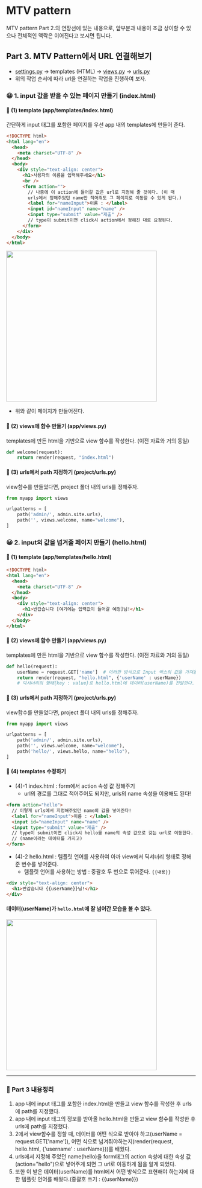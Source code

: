 # MTV pattern

MTV pattern Part 2.의 연장선에 있는 내용으로,
앞부분과 내용이 조금 상이할 수 있으나 전체적인 맥락은 이어진다고 보시면 됩니다.

## Part 3. MTV Pattern에서 URL 연결해보기

- [settings.py](#) -> templates (HTML) -> [views.py](#) -> [urls.py](#)
- 위의 작업 순서에 따라 url을 연결하는 작업을 진행하여 보자.

### 😀 1. input 값을 받을 수 있는 페이지 만들기 (index.html)

#### 🎈 (1) template (app/templates/index.html)

간단하게 input 태그를 포함한 페이지를 우선 app 내의 templates에 만들어 준다.

```html
<!DOCTYPE html>
<html lang="en">
  <head>
    <meta charset="UTF-8" />
  </head>
  <body>
    <div style="text-align: center">
      <h1>사용자의 이름을 입력해주세요</h1>
      <br />
      <form action="">
        // 나중에 이 action에 들어갈 값은 url로 지정해 줄 것이다. (이 때
        urls에서 정해주었던 name만 적어줘도 그 페이지로 이동할 수 있게 된다.)
        <label for="nameInput">이름 : </label>
        <input id="nameInput" name="name" />
        <input type="submit" value="제출" />
        // type이 submit이면 click시 action에서 정해진 대로 요청된다.
      </form>
    </div>
  </body>
</html>
```

<img src="https://images.velog.io/images/nathan29849/post/4270d9d5-48fc-4b5d-a882-6ff8bb2e14dc/image.png" width="400px;">

- 위와 같이 페이지가 만들어진다.

#### 🎈 (2) views에 함수 만들기 (app/views.py)

templates에 만든 html을 기반으로 view 함수를 작성한다. (이전 자료와 거의 동일)

```python
def welcome(request):
    return render(request, "index.html")
```

#### 🎈 (3) urls에서 path 지정하기 (project/urls.py)

view함수를 만들었다면, project 폴더 내의 urls를 정해주자.

```python
from myapp import views

urlpatterns = [
    path('admin/', admin.site.urls),
    path('', views.welcome, name="welcome"),
]
```

### 😀 2. input의 값을 넘겨줄 페이지 만들기 (hello.html)

#### 🎈 (1) template (app/templates/hello.html)

```html
<!DOCTYPE html>
<html lang="en">
  <head>
    <meta charset="UTF-8" />
  </head>
  <body>
    <div style="text-align: center">
      <h1>반갑습니다 [여기에는 입력값이 들어갈 예정]님!</h1>
    </div>
  </body>
</html>
```

#### 🎈 (2) views에 함수 만들기 (app/views.py)

templates에 만든 html을 기반으로 view 함수를 작성한다. (이전 자료와 거의 동일)

```python
def hello(request):
    userName = request.GET['name']  # 이러한 방식으로 Input 박스의 값을 가져올 수 있다. & 그것을 userName이라는 변수에 할당
    return render(request, "hello.html", {'userName' : userName})
    # 딕셔너리의 형태{key : value}로 hello.html에 데이터(userName)를 전달한다.
```

#### 🎈 (3) urls에서 path 지정하기 (project/urls.py)

view함수를 만들었다면, project 폴더 내의 urls를 정해주자.

```python
from myapp import views

urlpatterns = [
    path('admin/', admin.site.urls),
    path('', views.welcome, name="welcome"),
    path('hello/', views.hello, name="hello"),
]

```

#### 🎈 (4) templates 수정하기

- (4)-1 index.html : form에서 action 속성 값 정해주기
  - url의 경로를 그대로 적어주어도 되지만, urls의 name 속성을 이용해도 된다!

```html
<form action="hello">
  // 이렇게 urls에서 지정해주었던 name의 값을 넣어준다!
  <label for="nameInput">이름 : </label>
  <input id="nameInput" name="name" />
  <input type="submit" value="제출" />
  // type이 submit이면 click시 hello를 name의 속성 값으로 갖는 url로 이동한다.
  // (name이라는 데이터를 가지고)
</form>
```

- (4)-2 hello.html : 템플릿 언어를 사용하여 아까 view에서 딕셔너리 형태로 정해준 변수를 넣어준다.
  - 템플릿 언어를 사용하는 방법 : 중괄호 두 번으로 묶어준다. `{{내용}}`

```html
<div style="text-align: center">
  <h1>반갑습니다 {{userName}}님!</h1>
</div>
```

#### 데이터(userName)가 `hello.html`에 잘 넘어간 모습을 볼 수 있다.

<img src="https://images.velog.io/images/nathan29849/post/60e8369f-b88c-4bfa-a4c5-7a248493b408/image.png" width="400px;">

---

### 📒 Part 3 내용정리

1. app 내에 input 태그를 포함한 index.html을 만들고 view 함수를 작성한 후 urls에 path를 지정했다.
2. app 내에 input 태그의 정보를 받아올 hello.html을 만들고 view 함수를 작성한 후 urls에 path를 지정했다.
3. 2에서 view함수를 정할 때, 데이터를 어떤 식으로 받아야 하고(userName = request.GET['name']), 어떤 식으로 넘겨줘야하는지(render(request, hello.html, {'username' : userName}))를 배웠다.
4. urls에서 지정해 주었던 name(hello)을 form태그의 action 속성에 대한 속성 값(action="hello")으로 넣어주게 되면 그 url로 이동하게 됨을 알게 되었다.
5. 또한 이 받은 데이터(userName)를 html에서 어떤 방식으로 표현해야 하는지에 대한 템플릿 언어를 배웠다.(중괄호 쓰기 : {{userName}})
